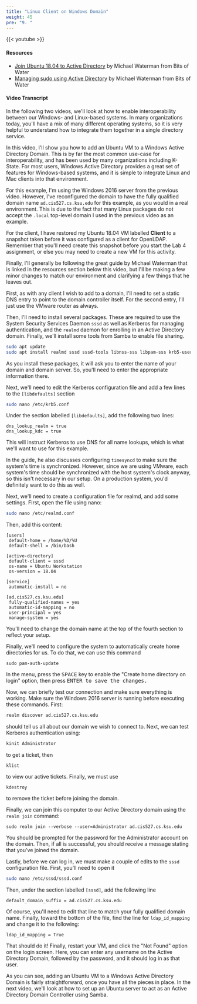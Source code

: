 ```yaml
---
title: "Linux Client on Windows Domain"
weight: 45
pre: "9. "
---
```


{{< youtube  >}}

#### Resources

* [Join Ubuntu 18.04 to Active Directory](https://bitsofwater.com/2018/05/08/join-ubuntu-18-04-to-active-directory/) by Michael Waterman from Bits of Water
* [Managing sudo using Active Directory](https://bitsofwater.com/2018/07/10/managing-sudo-using-active-directory/) by Michael Waterman from Bits of Water

#### Video Transcript

In the following two videos, we'll look at how to enable interoperability between our Windows- and Linux-based systems. In many organizations today, you'll have a mix of many different operating systems, so it is very helpful to understand how to integrate them together in a single directory service.

In this video, I'll show you how to add an Ubuntu VM to a Windows Active Directory Domain. This is by far the most common use-case for interoperability, and has been used by many organizations including K-State. For most users, Windows Active Directory provides a great set of features for Windows-based systems, and it is simple to integrate Linux and Mac clients into that environment.

For this example, I'm using the Windows 2016 server from the previous video. However, I've reconfigured the domain to have the fully qualified domain name `ad.cis527.cs.ksu.edu` for this example, as you would in a real environment. This is due to the fact that many Linux packages do not accept the `.local` top-level domain I used in the previous video as an example.

For the client, I have restored my Ubuntu 18.04 VM labelled **Client** to a snapshot taken before it was configured as a client for OpenLDAP. Remember that you'll need create this snapshot before you start the Lab 4 assignment, or else you may need to create a new VM for this activity.

Finally, I'll generally be following the great guide by Michael Waterman that is linked in the resources section below this video, but I'll be making a few minor changes to match our environment and clarifying a few things that he leaves out.

First, as with any client I wish to add to a domain, I'll need to set a static DNS entry to point to the domain controller itself. For the second entry, I'll just use the VMware router as always.

Then, I'll need to install several packages. These are required to use the System Security Services Daemon `sssd` as well as Kerberos for managing authentication, and the `realmd` daemon for enrolling in an Active Directory domain. Finally, we'll install some tools from Samba to enable file sharing.

```bash
sudo apt update
sudo apt install realmd sssd sssd-tools libnss-sss libpam-sss krb5-user adcli samba-common-bin
```

As you install these packages, it will ask you to enter the name of your domain and domain server. So, you'll need to enter the appropriate information there.

Next, we'll need to edit the Kerberos configuration file and add a few lines to the `[libdefaults]` section

```bash
sudo nano /etc/krb5.conf
```

Under the section labelled `[libdefaults]`, add the following two lines:

```
dns_lookup_realm = true
dns_lookup_kdc = true
```

This will instruct Kerberos to use DNS for all name lookups, which is what we'll want to use for this example.

In the guide, he also discusses configuring `timesyncd` to make sure the system's time is synchronized. However, since we are using VMware, each system's time should be synchronized with the host system's clock anyway, so this isn't necessary in our setup. On a production system, you'd definitely want to do this as well.

Next, we'll need to create a configuration file for realmd, and add some settings. First, open the file using nano:

```bash
sudo nano /etc/realmd.conf
```

Then, add this content:

```
[users]
 default-home = /home/%D/%U
 default-shell = /bin/bash

[active-directory]
 default-client = sssd
 os-name = Ubuntu Workstation
 os-version = 18.04

[service]
 automatic-install = no

[ad.cis527.cs.ksu.edu]
 fully-qualified-names = yes
 automatic-id-mapping = no
 user-principal = yes
 manage-system = yes
```

You'll need to change the domain name at the top of the fourth section to reflect your setup.

Finally, we'll need to configure the system to automatically create home directories for us. To do that, we can use this command

```
sudo pam-auth-update
```

In the menu, press the <kbd>SPACE</kbd> key to enable the "Create home directory on login" option, then press <kbd>ENTER</kdb> to save the changes.

Now, we can briefly test our connection and make sure everything is working. Make sure the Windows 2016 server is running before executing these commands. First:

```bash
realm discover ad.cis527.cs.ksu.edu
```

should tell us all about our domain we wish to connect to. Next, we can test Kerberos authentication using:

```bash
kinit Administrator
```

to get a ticket, then

```
klist
```

to view our active tickets. Finally, we must use

```
kdestroy
```

to remove the ticket before joining the domain.

Finally, we can join this computer to our Active Directory domain using the `realm join` command:

```
sudo realm join --verbose --user=Administrator ad.cis527.cs.ksu.edu
```

You should be prompted for the password for the Administrator account on the domain. Then, if all is successful, you should receive a message stating that you've joined the domain.

Lastly, before we can log in, we must make a couple of edits to the `sssd` configuration file. First, you'll need to open it

```bash
sudo nano /etc/sssd/sssd.conf
```

Then, under the section labelled `[sssd]`, add the following line

```
default_domain_suffix = ad.cis527.cs.ksu.edu
```

Of course, you'll need to edit that line to match your fully qualified domain name. Finally, toward the bottom of the file, find the line for `ldap_id_mapping` and change it to the following:

```
ldap_id_mapping = True
```

That should do it! Finally, restart your VM, and click the "Not Found" option on the login screen. Here, you can enter any username on the Active Directory Domain, followed by the password, and it should log in as that user.

As you can see, adding an Ubuntu VM to a Windows Active Directory Domain is fairly straightforward, once you have all the pieces in place. In the next video, we'll look at how to set up an Ubuntu server to act as an Active Directory Domain Controller using Samba.
